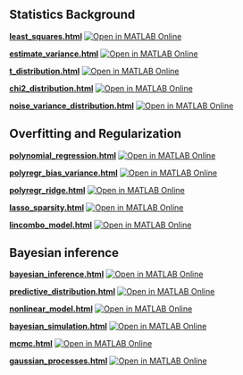 ## Statistics Background

[**least_squares.html**](https://htmlpreview.github.io/?https://github.com/echow/ml-matlab/blob/main/live/least_squares.html) [![Open in MATLAB Online](https://www.mathworks.com/images/responsive/global/open-in-matlab-online.svg)](https://matlab.mathworks.com/open/github/v1?repo=echow/ml-matlab&file=live/least_squares.mlx)

[**estimate_variance.html**](https://htmlpreview.github.io/?https://github.com/echow/ml-matlab/blob/main/live/estimate_variance.html) [![Open in MATLAB Online](https://www.mathworks.com/images/responsive/global/open-in-matlab-online.svg)](https://matlab.mathworks.com/open/github/v1?repo=echow/ml-matlab&file=live/estimate_variance.mlx)

[**t_distribution.html**](https://htmlpreview.github.io/?https://github.com/echow/ml-matlab/blob/main/live/t_distribution.html) [![Open in MATLAB Online](https://www.mathworks.com/images/responsive/global/open-in-matlab-online.svg)](https://matlab.mathworks.com/open/github/v1?repo=echow/ml-matlab&file=live/t_distribution.mlx)

[**chi2_distribution.html**](https://htmlpreview.github.io/?https://github.com/echow/ml-matlab/blob/main/live/chi2_distribution.html) [![Open in MATLAB Online](https://www.mathworks.com/images/responsive/global/open-in-matlab-online.svg)](https://matlab.mathworks.com/open/github/v1?repo=echow/ml-matlab&file=live/chi2_distribution.mlx)

[**noise_variance_distribution.html**](https://htmlpreview.github.io/?https://github.com/echow/ml-matlab/blob/main/live/noise_variance_distribution.html) [![Open in MATLAB Online](https://www.mathworks.com/images/responsive/global/open-in-matlab-online.svg)](https://matlab.mathworks.com/open/github/v1?repo=echow/ml-matlab&file=live/noise_variance_distribution.mlx)

## Overfitting and Regularization

[**polynomial_regression.html**](https://htmlpreview.github.io/?https://github.com/echow/ml-matlab/blob/main/live/polynomial_regression.html) [![Open in MATLAB Online](https://www.mathworks.com/images/responsive/global/open-in-matlab-online.svg)](https://matlab.mathworks.com/open/github/v1?repo=echow/ml-matlab&file=live/polynomial_regression.mlx)

[**polyregr_bias_variance.html**](https://htmlpreview.github.io/?https://github.com/echow/ml-matlab/blob/main/live/polyregr_bias_variance.html) [![Open in MATLAB Online](https://www.mathworks.com/images/responsive/global/open-in-matlab-online.svg)](https://matlab.mathworks.com/open/github/v1?repo=echow/ml-matlab&file=live/polyregr_bias_variance.mlx)

[**polyregr_ridge.html**](https://htmlpreview.github.io/?https://github.com/echow/ml-matlab/blob/main/live/polyregr_ridge.html) [![Open in MATLAB Online](https://www.mathworks.com/images/responsive/global/open-in-matlab-online.svg)](https://matlab.mathworks.com/open/github/v1?repo=echow/ml-matlab&file=live/polyregr_ridge.mlx)

[**lasso_sparsity.html**](https://htmlpreview.github.io/?https://github.com/echow/ml-matlab/blob/main/live/lasso_sparsity.html) [![Open in MATLAB Online](https://www.mathworks.com/images/responsive/global/open-in-matlab-online.svg)](https://matlab.mathworks.com/open/github/v1?repo=echow/ml-matlab&file=live/lasso_sparsity.mlx)

[**lincombo_model.html**](https://htmlpreview.github.io/?https://github.com/echow/ml-matlab/blob/main/live/lincombo_model.html) [![Open in MATLAB Online](https://www.mathworks.com/images/responsive/global/open-in-matlab-online.svg)](https://matlab.mathworks.com/open/github/v1?repo=echow/ml-matlab&file=live/lincombo_model.mlx)

## Bayesian inference

[**bayesian_inference.html**](https://htmlpreview.github.io/?https://github.com/echow/ml-matlab/blob/main/live/bayesian_inference.html) [![Open in MATLAB Online](https://www.mathworks.com/images/responsive/global/open-in-matlab-online.svg)](https://matlab.mathworks.com/open/github/v1?repo=echow/ml-matlab&file=live/bayesian_inference.mlx)

[**predictive_distribution.html**](https://htmlpreview.github.io/?https://github.com/echow/ml-matlab/blob/main/live/predictive_distribution.html) [![Open in MATLAB Online](https://www.mathworks.com/images/responsive/global/open-in-matlab-online.svg)](https://matlab.mathworks.com/open/github/v1?repo=echow/ml-matlab&file=live/predictive_distribution.mlx)

[**nonlinear_model.html**](https://htmlpreview.github.io/?https://github.com/echow/ml-matlab/blob/main/live/nonlinear_model.html) [![Open in MATLAB Online](https://www.mathworks.com/images/responsive/global/open-in-matlab-online.svg)](https://matlab.mathworks.com/open/github/v1?repo=echow/ml-matlab&file=live/nonlinear_model.mlx)

[**bayesian_simulation.html**](https://htmlpreview.github.io/?https://github.com/echow/ml-matlab/blob/main/live/bayesian_simulation.html) [![Open in MATLAB Online](https://www.mathworks.com/images/responsive/global/open-in-matlab-online.svg)](https://matlab.mathworks.com/open/github/v1?repo=echow/ml-matlab&file=live/bayesian_simulation.mlx)

[**mcmc.html**](https://htmlpreview.github.io/?https://github.com/echow/ml-matlab/blob/main/live/mcmc.html) [![Open in MATLAB Online](https://www.mathworks.com/images/responsive/global/open-in-matlab-online.svg)](https://matlab.mathworks.com/open/github/v1?repo=echow/ml-matlab&file=live/mcmc.mlx)

[**gaussian_processes.html**](https://htmlpreview.github.io/?https://github.com/echow/ml-matlab/blob/main/live/gaussian_processes.html) [![Open in MATLAB Online](https://www.mathworks.com/images/responsive/global/open-in-matlab-online.svg)](https://matlab.mathworks.com/open/github/v1?repo=echow/ml-matlab&file=live/gaussian_processes.mlx)
